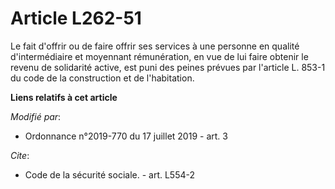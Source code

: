 # Article L262-51

Le fait d'offrir ou de faire offrir ses services à une personne en qualité d'intermédiaire et moyennant rémunération, en vue
de lui faire obtenir le revenu de solidarité active, est puni des peines prévues par l'article L. 853-1 du code de la
construction et de l'habitation.

**Liens relatifs à cet article**

_Modifié par_:

  - Ordonnance n°2019-770 du 17 juillet 2019 - art. 3

_Cite_:

  - Code de la sécurité sociale. - art. L554-2
